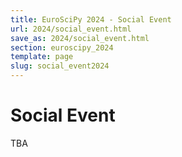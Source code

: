 ```yaml
---
title: EuroSciPy 2024 - Social Event
url: 2024/social_event.html
save_as: 2024/social_event.html
section: euroscipy_2024
template: page
slug: social_event2024
---
```

# Social Event

TBA

